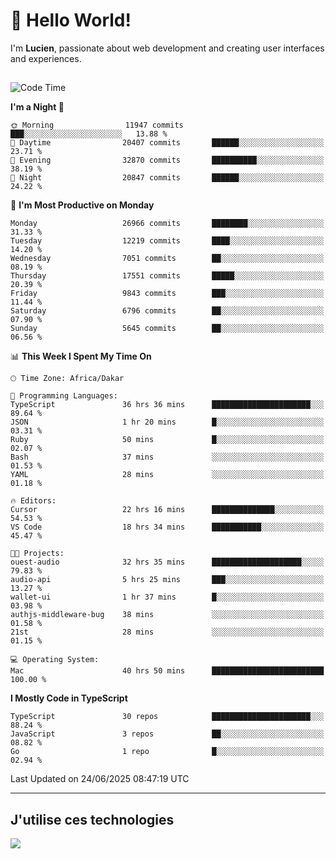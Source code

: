 # 👋 Hello World!

I'm **Lucien**, passionate about web development and creating user interfaces and experiences.

##

<!--START_SECTION:waka-->
![Code Time](http://img.shields.io/badge/Code%20Time-3%2C255%20hrs%2059%20mins-blue)

**I'm a Night 🦉** 

```text
🌞 Morning                11947 commits       ███░░░░░░░░░░░░░░░░░░░░░░   13.88 % 
🌆 Daytime                20407 commits       ██████░░░░░░░░░░░░░░░░░░░   23.71 % 
🌃 Evening                32870 commits       ██████████░░░░░░░░░░░░░░░   38.19 % 
🌙 Night                  20847 commits       ██████░░░░░░░░░░░░░░░░░░░   24.22 % 
```
📅 **I'm Most Productive on Monday** 

```text
Monday                   26966 commits       ████████░░░░░░░░░░░░░░░░░   31.33 % 
Tuesday                  12219 commits       ████░░░░░░░░░░░░░░░░░░░░░   14.20 % 
Wednesday                7051 commits        ██░░░░░░░░░░░░░░░░░░░░░░░   08.19 % 
Thursday                 17551 commits       █████░░░░░░░░░░░░░░░░░░░░   20.39 % 
Friday                   9843 commits        ███░░░░░░░░░░░░░░░░░░░░░░   11.44 % 
Saturday                 6796 commits        ██░░░░░░░░░░░░░░░░░░░░░░░   07.90 % 
Sunday                   5645 commits        ██░░░░░░░░░░░░░░░░░░░░░░░   06.56 % 
```


📊 **This Week I Spent My Time On** 

```text
🕑︎ Time Zone: Africa/Dakar

💬 Programming Languages: 
TypeScript               36 hrs 36 mins      ██████████████████████░░░   89.64 % 
JSON                     1 hr 20 mins        █░░░░░░░░░░░░░░░░░░░░░░░░   03.31 % 
Ruby                     50 mins             █░░░░░░░░░░░░░░░░░░░░░░░░   02.07 % 
Bash                     37 mins             ░░░░░░░░░░░░░░░░░░░░░░░░░   01.53 % 
YAML                     28 mins             ░░░░░░░░░░░░░░░░░░░░░░░░░   01.18 % 

🔥 Editors: 
Cursor                   22 hrs 16 mins      ██████████████░░░░░░░░░░░   54.53 % 
VS Code                  18 hrs 34 mins      ███████████░░░░░░░░░░░░░░   45.47 % 

🐱‍💻 Projects: 
ouest-audio              32 hrs 35 mins      ████████████████████░░░░░   79.83 % 
audio-api                5 hrs 25 mins       ███░░░░░░░░░░░░░░░░░░░░░░   13.27 % 
wallet-ui                1 hr 37 mins        █░░░░░░░░░░░░░░░░░░░░░░░░   03.98 % 
authjs-middleware-bug    38 mins             ░░░░░░░░░░░░░░░░░░░░░░░░░   01.58 % 
21st                     28 mins             ░░░░░░░░░░░░░░░░░░░░░░░░░   01.15 % 

💻 Operating System: 
Mac                      40 hrs 50 mins      █████████████████████████   100.00 % 
```

**I Mostly Code in TypeScript** 

```text
TypeScript               30 repos            ██████████████████████░░░   88.24 % 
JavaScript               3 repos             ██░░░░░░░░░░░░░░░░░░░░░░░   08.82 % 
Go                       1 repo              █░░░░░░░░░░░░░░░░░░░░░░░░   02.94 % 
```




 Last Updated on 24/06/2025 08:47:19 UTC
<!--END_SECTION:waka-->
---

## J'utilise ces technologies

<p align="left">
  <a href="https://skillicons.dev">
    <img src="https://skillicons.dev/icons?i=ts,js,go,ruby,css,scss,tailwind,react,vite,nextjs,docker,figma,ableton" />
  </a>
</p>

